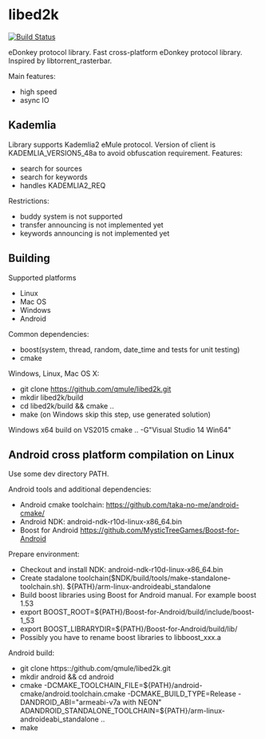libed2k
=======

[![Build Status](https://travis-ci.org/srouquette/kodama.svg)](https://travis-ci.org/a-pavlov/libed2k.svg?branch=master)

eDonkey protocol library. Fast cross-platform eDonkey protocol library. Inspired by libtorrent_rasterbar.

Main features:
- high speed
- async IO

Kademlia
--------
Library supports Kademlia2 eMule protocol. Version of client is KADEMLIA_VERSION5_48a to avoid obfuscation requirement.
Features:
- search for sources
- search for keywords
- handles KADEMLIA2_REQ

Restrictions:
- buddy system is not supported
- transfer announcing is not implemented yet
- keywords announcing is not implemented yet


Building
--------
Supported platforms
* Linux
* Mac OS 
* Windows
* Android

Common dependencies:
* boost(system, thread, random, date_time and tests for unit testing)
* cmake

Windows, Linux, Mac OS X:
* git clone https://github.com/qmule/libed2k.git
* mkdir libed2k/build
* cd libed2k/build && cmake ..
* make (on Windows skip this step, use generated solution)

Windows x64 build on VS2015 cmake .. -G"Visual Studio 14 Win64"


Android cross platform compilation on Linux
--------

Use some dev directory PATH.

Android tools and additional dependencies:
* Android cmake toolchain: https://github.com/taka-no-me/android-cmake/
* Android NDK: android-ndk-r10d-linux-x86_64.bin
* Boost for Android https://github.com/MysticTreeGames/Boost-for-Android

Prepare environment:
* Checkout  and install NDK: android-ndk-r10d-linux-x86_64.bin
* Create stadalone toolchain($NDK/build/tools/make-standalone-toolchain.sh). ${PATH}/arm-linux-androideabi_standalone
* Build boost libraries using Boost for Android manual. For example boost 1.53
* export BOOST_ROOT=${PATH}/Boost-for-Android/build/include/boost-1_53
* export BOOST_LIBRARYDIR=${PATH}/Boost-for-Android/build/lib/
* Possibly you have to rename boost libraries to libboost_xxx.a

Android build:
* git clone https::/github.com/qmule/libed2k.git
* mkdir android && cd android
* cmake -DCMAKE_TOOLCHAIN_FILE=${PATH}/android-cmake/android.toolchain.cmake -DCMAKE_BUILD_TYPE=Release -DANDROID_ABI="armeabi-v7a with NEON" ADANDROID_STANDALONE_TOOLCHAIN=${PATH}/arm-linux-androideabi_standalone  ..
* make
